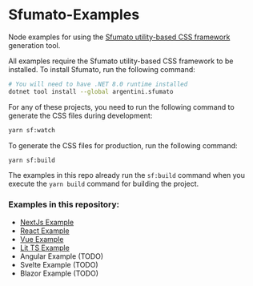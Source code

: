 # Sfumato-Examples

Node examples for using the [Sfumato utility-based CSS framework](https://github.com/argentini/Argentini.Sfumato) generation tool.

All examples require the Sfumato utility-based CSS framework to be installed. To install Sfumato, run the following command:

```bash
# You will need to have .NET 8.0 runtime installed
dotnet tool install --global argentini.sfumato
```

For any of these projects, you need to run the following command to generate the CSS files during development:

```bash
yarn sf:watch
```

To generate the CSS files for production, run the following command:

```bash
yarn sf:build
```

The examples in this repo already run the `sf:build` command when you execute the `yarn build` command for building the project.

### Examples in this repository:

- [NextJs Example](./nextjs-sfumato)
- [React Example](./react-sfumato)
- [Vue Example](./vue-sfumato)
- [Lit TS Example](./lit-ts-sfumato)
- Angular Example (TODO)
- Svelte Example (TODO)
- Blazor Example (TODO)